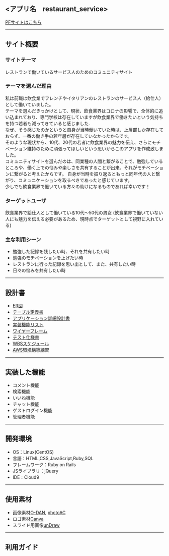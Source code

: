 ## <アプリ名　restaurant_service>
[PFサイトはこちら](https://resutaurant-service.com)
***

## サイト概要
### サイトテーマ
レストランで働いているサービス人のためのコミュニティサイト


### テーマを選んだ理由
私は前職は飲食業でフレンチやイタリアンのレストランのサービス人（給仕人）として働いていました。
<br>テーマを選んだきっかけとして、現状、飲食業界はコロナの影響で、全体的に追い込まれており、専門学校は存在していますが飲食業界で働きたいという気持ちを持つ若者も減ってきていると感じました.
<br>なぜ、そう感じたのかというと自身が当時働いていた時は、上層部しか存在しておらず、一番の働き手の若年層が存在していなかったからです。
<br>そのような現状から、10代、20代の若者に飲食業界の魅力を伝え、さらにモチベーション維持のために頑張ってほしいという思いからこのアプリを作成致しました。
<br>コミュニティサイトを選んだのは、同業種の人間と繋がることで、勉強しているところや、働く上での悩みや楽しさを共有することが出来、それがモチベーションに繋がると考えたからです。
自身が当時を振り返るともっと同年代の人と繋がり、コミュニケーションを取るべきであったと感じています。
<br>少しでも飲食業界で働いている方々の助けになるものであれば幸いです！
### ターゲットユーザ
飲食業界で給仕人として働いている10代～50代の男女
(飲食業界で働いていない人にも魅力を伝える必要があるため、現時点でターゲットとして視野に入れている)

### 主な利用シーン
- 勉強した記録を残したい時、それを共有したい時
- 勉強のモチベーションを上げたい時
- レストランに行った記録を思い出として、また、共有したい時
- 日々の悩みを共有したい時

***

## 設計書
- [ER図](https://drive.google.com/file/d/1qhBcYBbg2VL5HToqKgyhxraMGHBZAb-Z/view?usp=sharing)
- [テーブル定義書](https://docs.google.com/spreadsheets/d/1V5CA8W0AORzSo3vp-LQErMCusKKnTp7s2P3JMIWkdi0/edit?usp=sharing)
- [アプリケーション詳細設計書](https://docs.google.com/spreadsheets/d/1lB4eQnKwceJ4Eyl6pNv6qHHu96OO47HCjrspAxYiFkk/edit?usp=sharing)
- [実装機能リスト](https://docs.google.com/spreadsheets/d/1xUfJlv5FiXKI81pIgQG2H8ZrEnq5qfRgFONGGhhbNLE/edit?usp=sharing)
- [ワイヤーフレーム](https://drive.google.com/file/d/1Izt9mRuj5k1zyguUKFRsKPVthulXuJKc/view?usp=share_link)
- [テスト仕様書](https://docs.google.com/spreadsheets/d/1hFVo70ClMzJ48r6kgk-wjqGr1gm9LQGS/edit?usp=sharing&ouid=105482165630883427988&rtpof=true&sd=true)
- [WBSスケジュール](https://docs.google.com/spreadsheets/d/1yOSA5QnGJMHSqYWwC38_M738kOg0XA6DaZMHgmQugAc/edit?usp=sharing)
- [AWS環境構築練習](https://drive.google.com/file/d/1xCc3psX-C1FSVqBXS41pCM3cMEFmMyv0/view?usp=share_link)

***

## 実装した機能
- コメント機能
- 検索機能
- いいね機能
- チャット機能
- ゲストログイン機能
- 管理者機能



***
## 開発環境
- OS：Linux(CentOS)
- 言語：HTML,CSS,JavaScript,Ruby,SQL
- フレームワーク：Ruby on Rails
- JSライブラリ：jQuery
- IDE：Cloud9

***
## 使用素材
- 画像素材[O-DAN](https://o-dan.net/ja/), [photoAC](https://www.photo-ac.com/)
- ロゴ素材[Canva](https://www.canva.com/)
- スライド用画像[unDraw](https://undraw.co/illustrations)

***
## 利用ガイド
